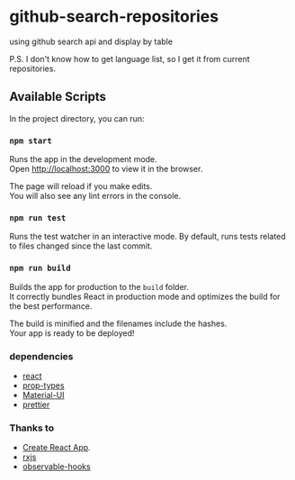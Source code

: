 # github-search-repositories

using github search api and display by table

P.S. I don't know how to get language list, so I get it from current repositories.

## Available Scripts

In the project directory, you can run:

### `npm start`

Runs the app in the development mode.\
Open [http://localhost:3000](http://localhost:3000) to view it in the browser.

The page will reload if you make edits.\
You will also see any lint errors in the console.

### `npm run test`

Runs the test watcher in an interactive mode.
By default, runs tests related to files changed since the last commit.

### `npm run build`

Builds the app for production to the `build` folder.\
It correctly bundles React in production mode and optimizes the build for the best performance.

The build is minified and the filenames include the hashes.\
Your app is ready to be deployed!

### dependencies

- [react](https://reactjs.org/)
- [prop-types](https://reactjs.org/docs/typechecking-with-proptypes.html)
- [Material-UI](https://material-ui.com/)
- [prettier](https://prettier.io/)

### Thanks to

- [Create React App](https://github.com/facebook/create-react-app).
- [rxjs](https://rxjs.dev/guide/overview/)
- [observable-hooks](https://observable-hooks.js.org/)
